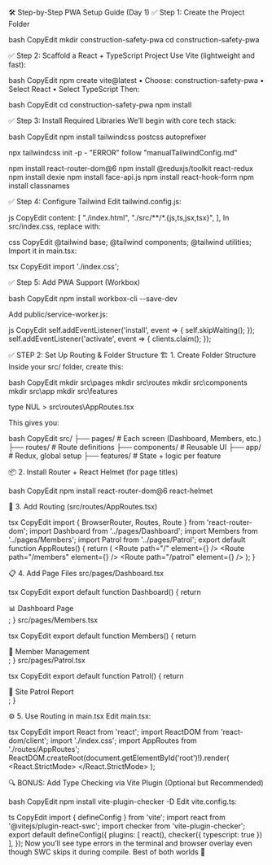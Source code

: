 🛠️ Step-by-Step PWA Setup Guide (Day 1)
✅ Step 1: Create the Project Folder

bash
CopyEdit
mkdir construction-safety-pwa
cd construction-safety-pwa

✅ Step 2: Scaffold a React + TypeScript Project
Use Vite (lightweight and fast):

bash
CopyEdit
npm create vite@latest
    • Choose: construction-safety-pwa
    • Select React
    • Select TypeScript
Then:

bash
CopyEdit
cd construction-safety-pwa
npm install

✅ Step 3: Install Required Libraries
We’ll begin with core tech stack:

bash
CopyEdit
npm install tailwindcss postcss autoprefixer

npx tailwindcss init -p - "ERROR" follow "manualTailwindConfig.md"


npm install react-router-dom@6
npm install @reduxjs/toolkit react-redux
npm install dexie
npm install face-api.js
npm install react-hook-form
npm install classnames

✅ Step 4: Configure Tailwind
Edit tailwind.config.js:

js
CopyEdit
content: [
  "./index.html",
  "./src/**/*.{js,ts,jsx,tsx}",
],
In src/index.css, replace with:

css
CopyEdit
@tailwind base;
@tailwind components;
@tailwind utilities;
Import it in main.tsx:

tsx
CopyEdit
import './index.css';

✅ Step 5: Add PWA Support (Workbox)

bash
CopyEdit
npm install workbox-cli --save-dev



Add public/service-worker.js:

js
CopyEdit
self.addEventListener('install', event => {
  self.skipWaiting();
});
self.addEventListener('activate', event => {
  clients.claim();
});


✅ STEP 2: Set Up Routing & Folder Structure
🏗️ 1. Create Folder Structure
Inside your src/ folder, create this:

bash
CopyEdit
mkdir src\pages
mkdir src\routes
mkdir src\components
mkdir src\app
mkdir src\features

type NUL > src\routes\AppRoutes.tsx

This gives you:

bash
CopyEdit
src/
├── pages/          # Each screen (Dashboard, Members, etc.)
├── routes/         # Route definitions
├── components/     # Reusable UI
├── app/            # Redux, global setup
├── features/       # State + logic per feature


📦 2. Install Router + React Helmet (for page titles)

bash
CopyEdit
npm install react-router-dom@6 react-helmet

🧠 3. Add Routing (src/routes/AppRoutes.tsx)

tsx
CopyEdit
import { BrowserRouter, Routes, Route } from 'react-router-dom';
import Dashboard from '../pages/Dashboard';
import Members from '../pages/Members';
import Patrol from '../pages/Patrol';
export default function AppRoutes() {
  return (
    <BrowserRouter>
      <Routes>
        <Route path="/" element={<Dashboard />} />
        <Route path="/members" element={<Members />} />
        <Route path="/patrol" element={<Patrol />} />
      </Routes>
    </BrowserRouter>
  );
}

📋 4. Add Page Files
src/pages/Dashboard.tsx

tsx
CopyEdit
export default function Dashboard() {
  return <div className="p-4 text-xl">📊 Dashboard Page</div>;
}
src/pages/Members.tsx

tsx
CopyEdit
export default function Members() {
  return <div className="p-4 text-xl">👥 Member Management</div>;
}
src/pages/Patrol.tsx

tsx
CopyEdit
export default function Patrol() {
  return <div className="p-4 text-xl">🚧 Site Patrol Report</div>;
}

⚙️ 5. Use Routing in main.tsx
Edit main.tsx:

tsx
CopyEdit
import React from 'react';
import ReactDOM from 'react-dom/client';
import './index.css';
import AppRoutes from './routes/AppRoutes';
ReactDOM.createRoot(document.getElementById('root')!).render(
  <React.StrictMode>
    <AppRoutes />
  </React.StrictMode>
);

🔍 BONUS: Add Type Checking via Vite Plugin (Optional but Recommended)

bash
CopyEdit
npm install vite-plugin-checker -D
Edit vite.config.ts:

ts
CopyEdit
import { defineConfig } from 'vite';
import react from '@vitejs/plugin-react-swc';
import checker from 'vite-plugin-checker';
export default defineConfig({
  plugins: [
    react(),
    checker({ typescript: true })
  ],
});
Now you’ll see type errors in the terminal and browser overlay even though SWC skips it during compile. Best of both worlds 💪
